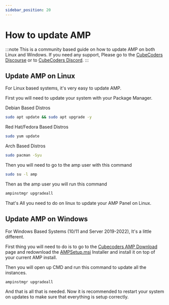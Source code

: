 ```yaml
---
sidebar_position: 20
---
```


# How to update AMP

:::note
This is a community based guide on how to update AMP on both Linux and Windows. If you need any support, Please go to the [CubeCoders Discourse](https://discourse.cubecoders.com/) or to [CubeCoders Discord](https://discord.gg/cubecoders).
:::

## Update AMP on Linux

For Linux based systems, it's very easy to update AMP.

First you will need to update your system with your Package Manager.

Debian Based Distros
```bash
sudo apt update && sudo apt upgrade -y
```

Red Hat/Fedora Based Distros
```bash
sudo yum update
```

Arch Based Distros
```bash
sudo pacman -Syu
```

Then you will need to go to the amp user with this command

```bash
sudo su -l amp
```

Then as the amp user you will run this command

```bash
ampinstmgr upgradeall
```
That's All you need to do on linux to update your AMP Panel on Linux.

## Update AMP on Windows

For Windows Based Systems (10/11 and Server 2019-2022), It's a little different.

First thing you will need to do is to go to the [Cubecoders AMP Download](https://cubecoders.com/AMP/Install) page and redownload the [AMPSetup.msi](https://downloads.cubecoders.com/AMP/Mainline/AMPSetup.msi) Installer and install it on top of your current AMP install.

Then you will open up CMD and run this command to update all the instances.

```bash
ampinstmgr upgradeall
```
And that is all that is needed. Now it is recommended to restart your system on updates to make sure that everything is setup correctly.